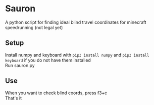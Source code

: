 # Sauron
A python script for finding ideal blind travel coordinates for minecraft speedrunning (not legal yet)

## Setup
Install numpy and keyboard with `pip3 install numpy` and `pip3 install keyboard` if you do not have them installed<br>Run sauron.py

##  Use
When you want to check blind coords, press f3+c<br>That's it